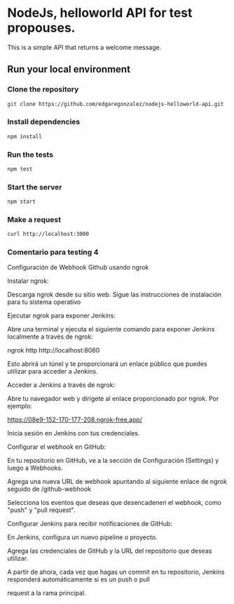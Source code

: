 # NodeJs, helloworld API for test propouses.

This is a simple API that returns a welcome message.

## Run your local environment

### Clone the repository
```bash
git clone https://github.com/edgaregonzalez/nodejs-helloworld-api.git
```

### Install dependencies
```bash
npm install
```

### Run the tests
```bash
npm test
```

### Start the server
```bash
npm start
```

### Make a request
```bash
curl http://localhost:3000
```

### Comentario para testing 4

Configuración de Webhook Github usando ngrok

Instalar ngrok:

Descarga ngrok desde  su sitio web.
Sigue las instrucciones de instalación para tu sistema operativo

Ejecutar ngrok para exponer Jenkins:

Abre una terminal y ejecuta el siguiente comando para exponer Jenkins localmente a través de ngrok:

ngrok http http://localhost:8080

Esto abrirá un túnel y te proporcionará un enlace público que puedes utilizar para acceder a Jenkins.

Acceder a Jenkins a través de ngrok:

Abre tu navegador web y dirígete al enlace proporcionado por ngrok. Por ejemplo:

https://08e9-152-170-177-208.ngrok-free.app/

Inicia sesión en Jenkins con tus credenciales.

Configurar el webhook en GitHub:

En tu repositorio en GitHub, ve a la sección de Configuración (Settings) y luego a Webhooks.

Agrega una nueva URL de webhook apuntando al siguiente enlace de ngrok seguido de /github-webhook 

Selecciona los eventos que deseas que desencadenen el webhook, como "push" y "pull request".

Configurar Jenkins para recibir notificaciones de GitHub:

En Jenkins, configura un nuevo pipeline o proyecto.

Agrega las credenciales de GitHub y la URL del repositorio que deseas utilizar.

A partir de ahora, cada vez que hagas un commit en tu repositorio, Jenkins responderá automáticamente si es un push o pull 

request a la rama principal.
